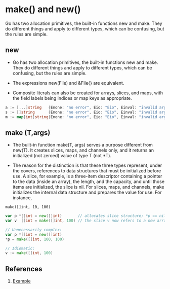 # make() and new()

Go has two allocation primitives, the built-in functions new and make. They do different things and apply to different types, which can be confusing, but the rules are simple.


## new 

* Go has two allocation primitives, the built-in functions new and make. They do different things and apply to different types, which can be confusing, but the rules are simple.

* The expressions new(File) and &File{} are equivalent. 
* Composite literals can also be created for arrays, slices, and maps, with the field labels being indices or map keys as appropriate.

```go
a := [...]string   {Enone: "no error", Eio: "Eio", Einval: "invalid argument"}
s := []string      {Enone: "no error", Eio: "Eio", Einval: "invalid argument"}
m := map[int]string{Enone: "no error", Eio: "Eio", Einval: "invalid argument"}
```


## make (T,args)

* The built-in function make(T, args) serves a purpose different from new(T). It creates slices, maps, and channels only, and it returns an initialized (not zeroed) value of type T (not *T).

* The reason for the distinction is that these three types represent, under the covers, references to data structures that must be initialized before use. A slice, for example, is a three-item descriptor containing a pointer to the data (inside an array), the length, and the capacity, and until those items are initialized, the slice is nil. For slices, maps, and channels, make initializes the internal data structure and prepares the value for use. For instance, 

`make([]int, 10, 100)`

```go
var p *[]int = new([]int)       // allocates slice structure; *p == nil; rarely useful
var v  []int = make([]int, 100) // the slice v now refers to a new array of 100 ints

// Unnecessarily complex:
var p *[]int = new([]int)
*p = make([]int, 100, 100)

// Idiomatic:
v := make([]int, 100)
```

## References

1. [Example](../other/make_vs_new.go)